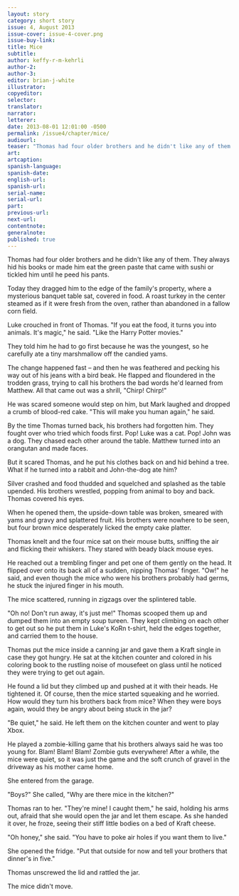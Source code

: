 ```yaml
---
layout: story
category: short story
issue: 4, August 2013
issue-cover: issue-4-cover.png
issue-buy-link:
title: Mice
subtitle:
author: keffy-r-m-kehrli
author-2:
author-3:
editor: brian-j-white
illustrator:
copyeditor:
selector:
translator:
narrator:
letterer:
date: 2013-08-01 12:01:00 -0500
permalink: /issue4/chapter/mice/
audiourl:
teaser: "Thomas had four older brothers and he didn't like any of them. They always hid his books or made him eat the green paste that came with sushi or tickled him until he peed his pants."
art:
artcaption:
spanish-language:
spanish-date:
english-url:
spanish-url:
serial-name:
serial-url:
part:
previous-url:
next-url:
contentnote:
generalnote:
published: true
---
```


Thomas had four older brothers and he didn't like any of them. They always hid his books or made him eat the green paste that came with sushi or tickled him until he peed his pants.

Today they dragged him to the edge of the family's property, where a mysterious banquet table sat, covered in food. A roast turkey in the center steamed as if it were fresh from the oven, rather than abandoned in a fallow corn field.

Luke crouched in front of Thomas. "If you eat the food, it turns you into animals. It's magic," he said. "Like the Harry Potter movies."

They told him he had to go first because he was the youngest, so he carefully ate a tiny marshmallow off the candied yams.

The change happened fast – and then he was feathered and pecking his way out of his jeans with a bird beak. He flapped and floundered in the trodden grass, trying to call his brothers the bad words he'd learned from Matthew. All that came out was a shrill, "Chirp! Chirp!"

He was scared someone would step on him, but Mark laughed and dropped a crumb of blood-red cake. "This will make you human again," he said.

By the time Thomas turned back, his brothers had forgotten him. They fought over who tried which foods first. Pop! Luke was a cat. Pop! John was a dog. They chased each other around the table. Matthew turned into an orangutan and made faces.

But it scared Thomas, and he put his clothes back on and hid behind a tree.  What if he turned into a rabbit and John-the-dog ate him?

Silver crashed and food thudded and squelched and splashed as the table upended. His brothers wrestled, popping from animal to boy and back. Thomas covered his eyes.

When he opened them, the upside-down table was broken, smeared with yams and gravy and splattered fruit. His brothers were nowhere to be seen, but four brown mice desperately licked the empty cake platter.

Thomas knelt and the four mice sat on their mouse butts, sniffing the air and flicking their whiskers. They stared with beady black mouse eyes.

He reached out a trembling finger and pet one of them gently on the head. It flipped over onto its back all of a sudden, nipping Thomas' finger. "Ow!" he said, and even though the mice who were his brothers probably had germs, he stuck the injured finger in his mouth.

The mice scattered, running in zigzags over the splintered table.

"Oh no! Don't run away, it's just me!" Thomas scooped them up and dumped them into an empty soup tureen. They kept climbing on each other to get out so he put them in Luke's KoRn t-shirt, held the edges together, and carried them to the house.

Thomas put the mice inside a canning jar and gave them a Kraft single in case they got hungry. He sat at the kitchen counter and colored in his coloring book to the rustling noise of mousefeet on glass until he noticed they were trying to get out again.

He found a lid but they climbed up and pushed at it with their heads. He tightened it. Of course, then the mice started squeaking and he worried. How would they turn his brothers back from mice? When they were boys again, would they be angry about being stuck in the jar?

"Be quiet," he said. He left them on the kitchen counter and went to play Xbox.

He played a zombie-killing game that his brothers always said he was too young for. Blam! Blam! Blam! Zombie guts everywhere! After a while, the mice were quiet, so it was just the game and the soft crunch of gravel in the driveway as his mother came home.

She entered from the garage.

"Boys?" She called, "Why are there mice in the kitchen?"

Thomas ran to her. "They're mine! I caught them," he said, holding his arms out, afraid that she would open the jar and let them escape. As she handed it over, he froze, seeing their stiff little bodies on a bed of Kraft cheese.

"Oh honey," she said. "You have to poke air holes if you want them to live."

She opened the fridge. "Put that outside for now and tell your brothers that dinner's in five."

Thomas unscrewed the lid and rattled the jar.

The mice didn't move.
